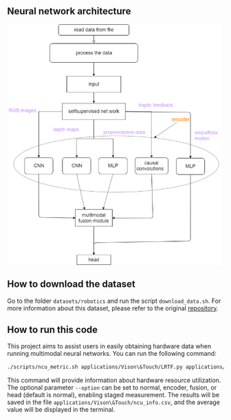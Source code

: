## Neural network architecture
<div align=center>
<img src='../../figures/LRTF_structure.png' width=500>
</div>

## How to download the dataset
Go to the folder `datasets/robotics` and run the script `download_data.sh`. For more information about this dataset, please refer to the original [repository](https://github.com/stanford-iprl-lab/multimodal_representation).

## How to run this code
This project aims to assist users in easily obtaining hardware data when running multimodal neural networks. You can run the following command:

```bash 
./scripts/ncu_metric.sh applications/Vison\&Touch/LRTF.py applications/Vison\&Touch/ncu_info_encoder.csv --options encoder
```

This command will provide information about hardware resource utilization. The optional parameter `--option` can be set to normal, encoder, fusion, or head (default is normal), enabling staged measurement. The results will be saved in the file `applications/Vison\&Touch/ncu_info.csv`, and the average value will be displayed in the terminal.


<!-- ## 神经网络结构

## 如何下载数据集
进入文件夹 `datasets/robotics`，运行脚本 `download_data.sh`。关于该数据集的更多信息，可以参见原始[仓库](https://github.com/stanford-iprl-lab/multimodal_representation)

## 如何运行这段代码
本项目是为了帮助用户更方便的得到运行多模态神经网络时得到硬件数据，因此可以运行
```bash
./scripts/ncu_metric.sh applications/Vison\&Touch/LRTF.py applications/Vison\&Touch/ncu_info_encoder.csv --options encoder
```

得到硬件资源利用率情况。其中可选参数 `--option` 有(normal/encoder/fusion/head，默认为normal)，能够实现分阶段测量。最终得到的结果会输入到文件 `applications/Vison\&Touch/ncu_info.csv` 中，而平均值会在终端输出。 -->